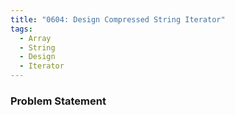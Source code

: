 ```yaml
---
title: "0604: Design Compressed String Iterator"
tags:
  - Array
  - String
  - Design
  - Iterator
---
```

### Problem Statement

